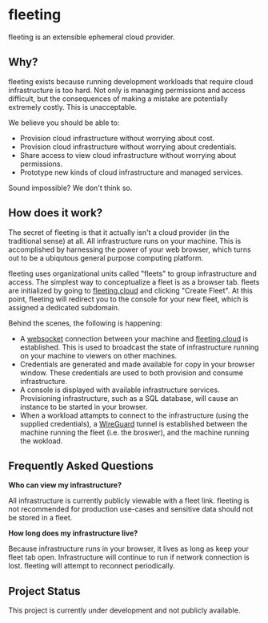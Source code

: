 # fleeting

fleeting is an extensible ephemeral cloud provider.

## Why?

fleeting exists because running development workloads that require cloud
infrastructure is too hard. Not only is managing permissions and access
difficult, but the consequences of making a mistake are potentially extremely
costly. This is unacceptable.

We believe you should be able to:
- Provision cloud infrastructure without worrying about cost.
- Provision cloud infrastructure without worrying about credentials.
- Share access to view cloud infrastructure without worrying about permissions.
- Prototype new kinds of cloud infrastructure and managed services.

Sound impossible? We don't think so.

## How does it work?

The secret of fleeting is that it actually isn't a cloud provider (in the
traditional sense) at all. All infrastructure runs on your machine. This is
accomplished by harnessing the power of your web browser, which turns out to be
a ubiqutous general purpose computing platform.

fleeting uses organizational units called "fleets" to group infrastructure and
access. The simplest way to conceptualize a fleet is as a browser tab. fleets
are initialized by going to [fleeting.cloud] and clicking "Create Fleet". At
this point, fleeting will redirect you to the console for your new fleet, which
is assigned a dedicated subdomain.

Behind the scenes, the following is happening:

- A [websocket] connection between your machine and [fleeting.cloud] is
  established. This is used to broadcast the state of infrastructure running on
  your machine to viewers on other machines.
- Credentials are generated and made available for copy in your browser window.
  These credentials are used to both provision and consume infrastructure.
- A console is displayed with available infrastructure services. Provisioning
  infrastructure, such as a SQL database, will cause an instance to be started
  in your browser.
- When a workload attampts to connect to the infrastructure (using the supplied
  credentials), a [WireGuard] tunnel is established between the machine running
  the fleet (i.e. the broswer), and the machine running the wokload.

## Frequently Asked Questions

**Who can view my infrastructure?**

All infrastructure is currently publicly viewable with a fleet link. fleeting is
not recommended for production use-cases and sensitive data should not be stored
in a fleet.

**How long does my infrastructure live?**

Because infrastructure runs in your browser, it lives as long as keep your fleet
tab open. Infrastructure will continue to run if network connection is lost.
fleeting will attempt to reconnect periodically.

## Project Status

This project is currently under development and not publicly available.

<!-- Named Links -->
[fleeting.cloud]: https://fleeting.cloud
[websocket]: https://www.rfc-editor.org/rfc/rfc6455
[WireGuard]: https://www.wireguard.com/
